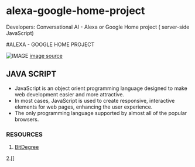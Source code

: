 # alexa-google-home-project
Developers: Conversational AI - Alexa or Google Home project ( server-side JavaScript)

#ALEXA - GOOGLE HOME PROJECT

![IMAGE]( https://target.scene7.com/is/image/Target/GUEST_9b10b6e0-3d26-4172-a29d-e87d771b8583?wid=488&hei=488&fmt=pjpeg)
[image source](https://github.com/alekhyajaddu/alexa-google-home-project)
## JAVA SCRIPT
- JavaScript is an object orient programming language designed to make web development easier and more attractive. 
- In most cases, JavaScript is used to create responsive, interactive elements for web pages, enhancing the user experience.
- The only programming language supported by almost all of the popular browsers.

### RESOURCES

1. [BitDegree](https://www.bitdegree.org/tutorials/what-is-javascript-used-for/)

2.[]